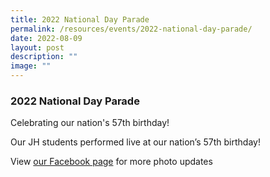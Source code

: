 ```yaml
---
title: 2022 National Day Parade
permalink: /resources/events/2022-national-day-parade/
date: 2022-08-09
layout: post
description: ""
image: ""
---
```

### 2022 National Day Parade

Celebrating our nation's 57th birthday!

Our JH students performed live at our nation’s 57th birthday!

View [our Facebook page](https://www.facebook.com/media/set/?vanity=nationaljc&set=a.1781131152224408) for more photo updates